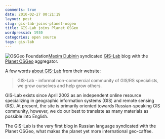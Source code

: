 ```yaml
---
comments: true
date: 2010-02-27 00:21:19
layout: post
slug: gis-lab-joins-planet-osgeo
title: GIS-Lab joins Planet OSGeo
wordpressid: 1930
categories: open source
tags: gis-lab
---
```


![OSGeo Foundation](/images/logos/osgeo-logo.png)[Maxim Dubinin](http://silvis.forest.wisc.edu/people/dubinin.asp) syndicated [GIS-Lab](http://gis-lab.info/) blog with the [Planet OSGeo](http://planet.osgeo.org) aggregator.





A few words [about GIS-Lab](http://gis-lab.info/about-eng.html) from their website:





> GIS-Lab - informal non-commercial community of GIS/RS specialists, we grow ourselves and help grow others.

GIS-Lab exists since April 2002 as an independent online resource specializing in geographic information systems (GIS) and remote sensing (RS). At present, the site is primarily oriented towards Russian-speaking GIS community, however, we do our best to translate as many materials as possible into English.





The GIS-Lab is the very first blog in Russian language syndicated with the Planet OSGeo, what makes the planet yet more international geo-caffee.
